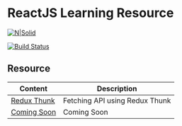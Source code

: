 # ReactJS Learning Resource

[![N|Solid](https://cldup.com/dTxpPi9lDf.thumb.png)](https://nodesource.com/products/nsolid)

[![Build Status](https://travis-ci.org/joemccann/dillinger.svg?branch=master)](https://travis-ci.org/joemccann/dillinger)

## Resource

| Content                   | Description                    |
| ------------------------- | ------------------------------ |
| [Redux Thunk][reduxthunk] | Fetching API using Redux Thunk |
| [Coming Soon][coming]     | Coming Soon                    |

[reduxthunk]: https://github.com/adityahimaone/ReactJS-Resource/tree/redux-thunk
[coming]: https://github.com/adityahimaone/ReactJS-Resource/tree/redux-thunk
